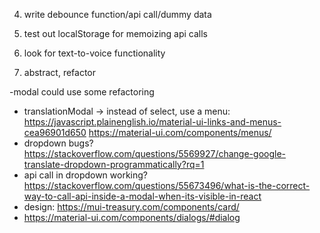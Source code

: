 

4. write debounce function/api call/dummy data

5. test out localStorage for memoizing api calls

6. look for text-to-voice functionality

7. abstract, refactor

-modal could use some refactoring


- translationModal -> instead of select, use a menu:
https://javascript.plainenglish.io/material-ui-links-and-menus-cea96901d650
 https://material-ui.com/components/menus/
- dropdown bugs? https://stackoverflow.com/questions/5569927/change-google-translate-dropdown-programmatically?rq=1
- api call in dropdown working? https://stackoverflow.com/questions/55673496/what-is-the-correct-way-to-call-api-inside-a-modal-when-its-visible-in-react
- design:
https://mui-treasury.com/components/card/
- https://material-ui.com/components/dialogs/#dialog
